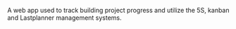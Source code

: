 A web app used to track building project progress and utilize the 5S, kanban and Lastplanner management systems.
